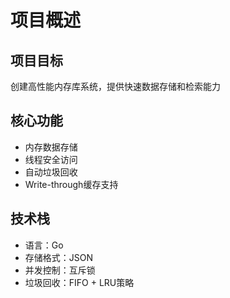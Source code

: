 # 项目概述

## 项目目标
创建高性能内存库系统，提供快速数据存储和检索能力

## 核心功能
- 内存数据存储
- 线程安全访问
- 自动垃圾回收
- Write-through缓存支持

## 技术栈
- 语言：Go
- 存储格式：JSON
- 并发控制：互斥锁
- 垃圾回收：FIFO + LRU策略